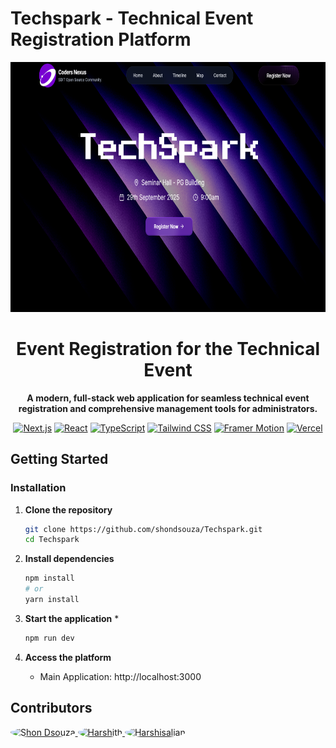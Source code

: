 # Techspark - Technical Event Registration Platform

<div align="center">
  <img src="public/assets/images/Techspark.png" alt="Techspark Logo" width="800" height="400" />
</div>

<h1 align="center">
   Event Registration for the Technical Event
</h1>

<p align="center">
  <strong>A modern, full-stack web application for seamless technical event registration and comprehensive management tools for administrators.</strong>
</p>


<div align="center">


[![Next.js](https://img.shields.io/badge/Next.js-black?style=for-the-badge&logo=next.js&logoColor=white)](https://nextjs.org)
[![React](https://img.shields.io/badge/React-%2320232a.svg?style=for-the-badge&logo=react&logoColor=%2361DAFB)](https://react.dev)
[![TypeScript](https://img.shields.io/badge/TypeScript-%23007ACC.svg?style=for-the-badge&logo=typescript&logoColor=white)](https://typescriptlang.org)
[![Tailwind CSS](https://img.shields.io/badge/Tailwind_CSS-%2338B2AC.svg?style=for-the-badge&logo=tailwind-css&logoColor=white)](https://tailwindcss.com)
[![Framer Motion](https://img.shields.io/badge/Framer_Motion-black?style=for-the-badge&logo=framer&logoColor=blue)](https://framer.com/motion)
[![Vercel](https://img.shields.io/badge/Vercel-%23000000.svg?style=for-the-badge&logo=vercel&logoColor=white)](https://vercel.com)

</div>

##  Getting Started

### Installation

1. **Clone the repository**
   ```bash
   git clone https://github.com/shondsouza/Techspark.git
   cd Techspark
   ```

2. **Install dependencies**
   ```bash
   npm install
   # or
   yarn install
   ```

3. **Start the application** *
   ```bash
   npm run dev
   ```

4. **Access the platform**
   - Main Application: http://localhost:3000



    
## Contributors

<a href="https://github.com/shondsouza">
  <img src="https://github.com/shondsouza.png" width="100" style="border-radius: 50%;" alt="Shon Dsouza"/>
</a>
<a href="https://github.com/godtrex">
  <img src="https://github.com/homieshetty.png" width="100" style="border-radius: 50%;" alt="Harshith"/>
</a>
<a href="https://github.com/harshisalian">
  <img src="https://github.com/harshisalian.png" width="100" style="border-radius: 50%;" alt="Harshisalian"/>
</a>
</a>


